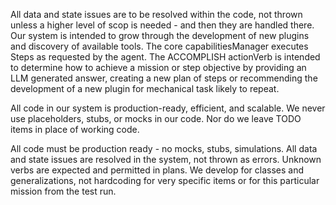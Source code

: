 All data and state issues are to be resolved within the code, not thrown unless a higher level of scop is needed - and then they are handled there.  Our system is intended to grow through the development of new plugins and discovery of available tools.  The core capabilitiesManager executes Steps as requested by the agent.  The ACCOMPLISH actionVerb is intended to determine how to achieve a mission or step objective by providing an LLM generated answer, creating a new plan of steps or recommending the development of a new plugin for mechanical task likely to repeat.

All code in our system is production-ready, efficient, and scalable.  We never use placeholders, stubs, or mocks in our code.  Nor do we leave TODO items in place of working code.

All code must be production ready - no mocks, stubs, simulations.  All data and state issues are resolved in the system, not thrown as errors.  Unknown verbs are expected and permitted in plans.  We develop for classes and generalizations, not hardcoding for very specific items or for this particular mission from the test run.